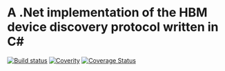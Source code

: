 # A .Net implementation of the HBM device discovery protocol written in C&#35;

[![Build status](https://ci.appveyor.com/api/projects/status/8ynd2ji0m3807kef?svg=true)](https://ci.appveyor.com/project/gatzka/cs-scan)
[![Coverity](https://scan.coverity.com/projects/7603/badge.svg)](https://scan.coverity.com/projects/7603)
[![Coverage Status](https://coveralls.io/repos/gatzka/cs-scan/badge.svg?branch=master&service=github)](https://coveralls.io/github/gatzka/cs-scan?branch=master)

